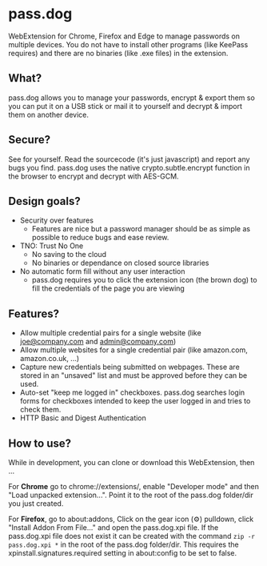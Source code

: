 # pass.dog
WebExtension for Chrome, Firefox and Edge to manage passwords on multiple devices. You do not have to install other programs (like KeePass requires) and there are no binaries (like .exe files) in the extension.

## What?
pass.dog allows you to manage your passwords, encrypt & export them so you can put it on a USB stick or mail it to yourself and decrypt & import them on another device.

## Secure?
See for yourself. Read the sourcecode (it's just javascript) and report any bugs you find. pass.dog uses the native crypto.subtle.encrypt function in the browser to encrypt and decrypt with AES-GCM.

## Design goals?
* Security over features
	* Features are nice but a password manager should be as simple as possible to reduce bugs and ease review.
* TNO: Trust No One
	* No saving to the cloud
	* No binaries or dependance on closed source libraries
* No automatic form fill without any user interaction
	* pass.dog requires you to click the extension icon (the brown dog) to fill the credentials of the page you are viewing

## Features?
* Allow multiple credential pairs for a single website (like joe@company.com and admin@company.com)
* Allow multiple websites for a single credential pair (like amazon.com, amazon.co.uk, ...)
* Capture new credentials being submitted on webpages. These are stored in an "unsaved" list and must be approved before they can be used.
* Auto-set "keep me logged in" checkboxes. pass.dog searches login forms for checkboxes intended to keep the user logged in and tries to check them.
* HTTP Basic and Digest Authentication

## How to use?
While in development, you can clone or download this WebExtension, then ...

For **Chrome** go to chrome://extensions/, enable "Developer mode" and then "Load unpacked extension...". Point it to the root of the pass.dog folder/dir you just created.

For **Firefox**, go to about:addons, Click on the gear icon (⚙) pulldown, click "Install Addon From File..." and open the pass.dog.xpi file. If the pass.dog.xpi file does not exist it can be created with the command `zip -r pass.dog.xpi *` in the root of the pass.dog folder/dir. This requires the xpinstall.signatures.required setting in about:config to be set to false.
